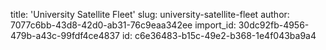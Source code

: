 title: 'University Satellite Fleet​'
slug: university-satellite-fleet
author: 7077c6bb-43d8-42d0-ab31-76c9eaa342ee
import_id: 30dc92fb-4956-479b-a43c-99fdf4ce4837
id: c6e36483-b15c-49e2-b368-1e4f043ba9a4
